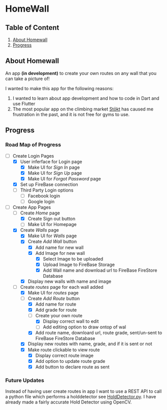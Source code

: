 # HomeWall

## Table of Content
1. [About Homewall](#about)
2. [Progress](#progress)


## About Homewall <a name="about"></a>

An app **(in development)** to create your own routes on any wall that you can take a picture of!

I wanted to make this app for the following reasons:
1. I wanted to learn about app development and how to code in Dart and use Flutter
2. The most popular app on the climbing market [Stōkt](https://www.getstokt.com/) has caused me frustration in the past, and it is not free for gyms to use.

## Progress <a name="progress"></a>

### Road Map of Progress

- [ ] Create Login Pages
    - [x] User inferface for Login page
        - [x] Make UI for *Sign In* page
        - [x] Make UI for *Sign Up* page
        - [x] Make UI for *Forgot Password* page
    - [x] Set up FireBase connection
    - [ ] Third Party Login options
        - [ ] Facebook login
        - [ ] Google login
- [ ] Create App Pages
    - [ ] Create *Home* page
        - [x] Create Sign out button
        - [ ] Make UI for Homepage
    - [x] Create *Walls* page
        - [x] Make UI for *Walls* page
        - [x] Create *Add Wall* button
            - [x] Add name for new wall
            - [x] Add Image for new wall
                - [x] Select Image to be uploaded
                - [x] Upload Image to FireBase Storage 
                - [x] Add Wall name and download url to FireBase FireStore Database
        - [x] Display new walls with name and image
    - [ ] Create *routes* page for each wall added
        - [x] Make UI for *routes* page
        - [ ] Create *Add Route* button
            - [x] Add name for route
            - [x] Add grade for route
            - [ ] Create your own route
                - [x] Display correct wall to edit
                - [ ] Add editing option to draw ontop of wal
            - [x] Add route name, downloard url, route grade, sent/un-sent to FireBase FireStore Database
        - [x] Display new routes with name, grade, and if it is sent or not
        - [x] Make route clickable to view route
            - [x] Display correct route image 
            - [x] Add option to update route grade
            - [x] Add button to declare route as sent 

### Future Updates

Instead of having user create routes in app I want to use a REST API to call a python file which performs a holddetector see [HoldDetector.py](https://github.com/igorvanloo/HomeWall/blob/main/python/HoldDetector.py). I have already made a fairly accurate Hold Detector using OpenCV.